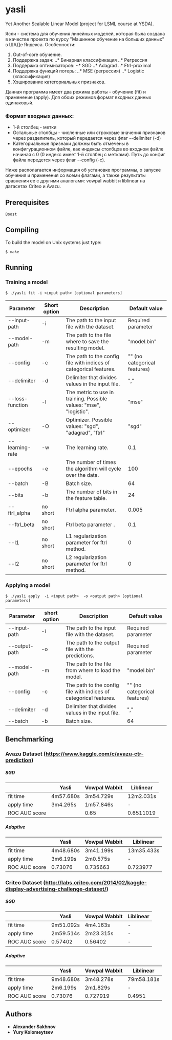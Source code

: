 # yasli
Yet Another Scalable Linear Model (project for LSML course at YSDA).

Ясли - система для обучения линейных моделей, которая была создана в качестве проекта по курсу "Машинное обучение на больших данных" в ШАДе Яндекса.
Особенности:
 1. Out-of-core обучение.
 2. Поддержка задач:
  ..* Бинарная классификация
  ..* Регрессия
 2. Поддержка оптимизаторов:
  ⋅⋅* SGD
  ..* Adagrad
  ..* Ftrl-proximal
 3. Поддержка функций потерь:
  ..* MSE (регрессия)
  ..* Logistic (классификация)
 4. Хэширование категориальных признаков.

Данная программа имеет два режима работы - обучение (fit) и применение (apply). Для обоих режимов формат входных данных одинаковый.

### Формат входных данных:
  - 1-й столбец - метки
  - Остальные столбцы - численные или строковые значения признаков через разделитель, который передается через флаг --delimiter (-d)
  - Категориальные признаки должны быть отмечены в конфигурационном файле, как индексы столбцов во входном файле начиная с 0 (0 индекс имеет 1-й столбец с метками). Путь до конфиг файла передется через флаг --config (-c).

Ниже располагается информация об установке программы, о запуске обучения и применения со всеми флагами, а также результаты сравнения ее с другими аналогами: vowpal wabbit и liblinear на датасетах Criteo и Avazu.

## Prerequisites
```
Boost
```

## Compiling
To build the model on Unix systems just type:
```
$ make
```

## Running

### Training a model

```
$ ./yasli fit -i <input path> [optional parameters]
```
| Parameter   | Short option | Description | Default value  |
| ----------- |---------------| --------|  -----------------|
| --input-path|   -i  | The path to the input file with the dataset. |Required parameter  |
| --model-path|   -m  | The path to the file where to save the resulting model. | "model.bin" |
| --config|   -c  | The path to the config file with indices of categorical features. | "" (no categorical features) |
| --delimiter|   -d  | Delimiter that divides values in the input file. | ","  |
| --loss-function|   -l  |The metric to use in training. Possible values: "mse", "logistic". | "mse"  |
| --optimizer|   -O  | Optimizer.  Possible values: "sgd", "adagrad", "ftrl" | "sgd"  |
| --learning-rate|   -w  | The learning rate. | 0.1  |
| --epochs|   -e  | The number of times the algorithm will cycle over the data. |100 |
| --batch|   -B  | Batch size. | 64 |
| --bits|   -b  | The number of bits in the feature table. | 24 |
| --ftrl_alpha|  no short  | Ftrl alpha parameter.  | 0.005 |
| --ftrl_beta|   no short   | Ftrl beta parameter . | 0.1 |
| --l1|   no short  | L1 regularization parameter for ftrl method. | 0 |
| --l2|   no short  | L2 regularization parameter for ftrl method. | 0 |


### Applying a model
```
$ ./yasli apply  -i <input path>  -o <output path> [optional parameters]
```
| Parameter   | short option | Description | Default value  |
| ----------- |--------------| ------------| -------------- |
| --input-path|   -i  | The path to the input file with the dataset. |Required parameter  |
| --output-path|   -o  | The path to the output file with the predictions. |Required parameter  |
| --model-path|   -m  | The path to the file from where to load the model. | "model.bin" |
| --config|   -c  | The path to the config file with indices of categorical features. | "" (no categorical features) |
| --delimiter|   -d  | Delimiter that divides values in the input file. | ","  |
| --batch|   -b  | Batch size. | 64 |


## Benchmarking

### Avazu Dataset (https://www.kaggle.com/c/avazu-ctr-prediction)

##### SGD
|               | Yasli        |Vowpal Wabbit|Liblinear       |
| ------------- |--------------| ------------| -------------- |
| fit time      |  4m57.680s    |   3m54.729s  |   12m2.031s    |
| apply time    |  3m4.265s  |    1m57.846s  |      -         |
| ROC AUC score |              |    0.65     |    0.6511019   |

##### Adaptive
|               | Yasli        |Vowpal Wabbit|Liblinear       |
| ------------- |--------------| ------------| -------------- |
| fit time      |  4m48.680s    |  3m41.199s  |   13m35.433s   |
| apply time    |  3m6.199s    |  2m0.575s   |      -         |
| ROC AUC score |   0.73076    |   0.735663  |   0.723977     |

### Criteo Dataset (http://labs.criteo.com/2014/02/kaggle-display-advertising-challenge-dataset/)

##### SGD
|               | Yasli        |Vowpal Wabbit|Liblinear       |
| ------------- |--------------| ------------| -------------- |
| fit time      |  9m51.092s    |  4m4.163s  |   -    |
| apply time    |   2m59.514s |    2m23.315s  |      -         |
| ROC AUC score |    0.57402    |   0.56402     |    -   |

##### Adaptive
|               | Yasli        |Vowpal Wabbit|Liblinear     |
| ------------- |--------------| ------------| ------------ |
| fit time      |  9m48.680s   |  3m48.278s |   79m58.181s   |
| apply time    |  2m6.199s    |  2m1.829s |      -      |
| ROC AUC score |   0.73076    |   0.727919  |   0.4951   |

## Authors

* **Alexander Sakhnov**
* **Yury Kolomeytsev**
